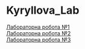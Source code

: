 # Kyryllova_Lab

[Лабораторна робота №1](https://github.com/DvalStuff/lab_1.git) <br>
[Лабораторна робота №2](https://github.com/DvalStuff/lab_2.git) <br>
[Лабораторна робота №3](https://github.com/DvalStuff/lab_3.git) <br>

